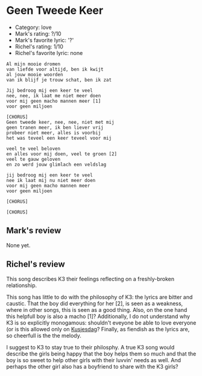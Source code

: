 # Geen Tweede Keer

 * Category: love
 * Mark's rating: ?/10
 * Mark's  favorite lyric: '?'
 * Richel's rating: 1/10
 * Richel's favorite lyric: none

```
Al mijn mooie dromen
van liefde voor altijd, ben ik kwijt
al jouw mooie woorden
van ik blijf je trouw schat, ben ik zat

Jij bedroog mij een keer te veel
nee, nee, ik laat me niet meer doen
voor mij geen macho mannen meer [1]
voor geen miljoen

[CHORUS]
Geen tweede keer, nee, nee, niet met mij
geen tranen meer, ik ben liever vrij
probeer niet meer, alles is voorbij
het was teveel een keer teveel voor mij

veel te veel beloven
en alles voor mij doen, veel te groen [2]
veel te gauw geloven
en zo werd jouw glimlach een veldslag

jij bedroog mij een keer te veel
nee ik laat mij nu niet meer doen
voor mij geen macho mannen meer
voor geen miljoen

[CHORUS]

[CHORUS]
```

## Mark's review

None yet.

## Richel's review

This song describes K3 their feelings reflecting on a freshly-broken relationship.

This song has little to do with the philosophy of K3: the lyrics are bitter and caustic. 
That the boy did everything for her [2], is seen as a weakness, where in other songs, this is seen as a good thing.
Also, on the one hand this helpfull boy is also a macho [1]? 
Additionally, I do not understand why K3 is so explicitly monogamous: shouldn't eveyone be able to love 
everyone (or is this allowed only on [Kusjesdag](K3Kusjesdag.md)? Finally, as fiendish as the lyrics are, so cheerfull is the the melody.

I suggest to K3 to stay true to their philosphy. A true K3 song would describe the girls being happy that the boy helps them
so much and that the boy is so sweet to help other girls with their luvvin' needs as well. 
And perhaps the other girl also has a boyfriend to share with the K3 girls?

